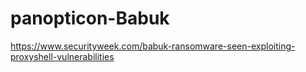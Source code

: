 # panopticon-Babuk

https://www.securityweek.com/babuk-ransomware-seen-exploiting-proxyshell-vulnerabilities

